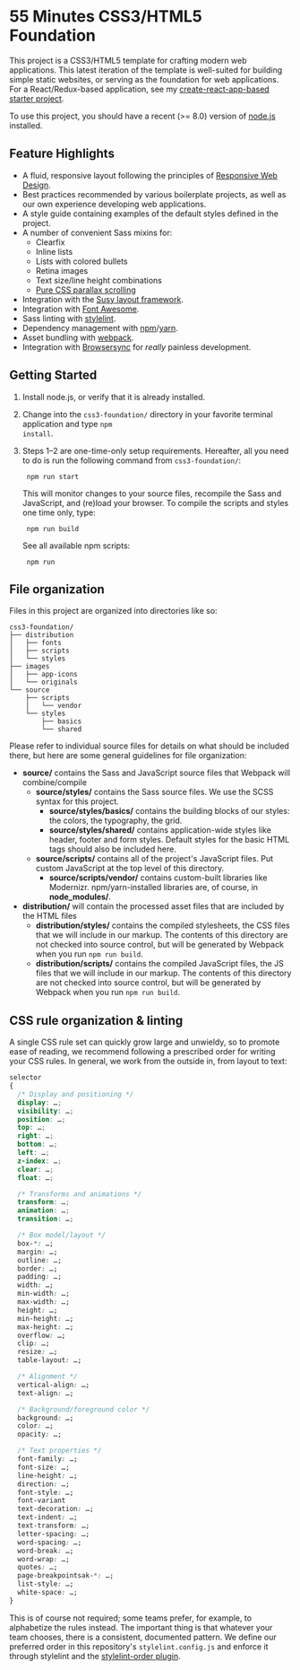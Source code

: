 # 55 Minutes CSS3/HTML5 Foundation

This project is a CSS3/HTML5 template for crafting modern web applications. This latest iteration of the template is well-suited for building simple static websites, or serving as the foundation for web applications. For a React/Redux-based application, see my [create-react-app-based starter project](https://github.com/ravasthi/yaras).

To use this project, you should have a recent (>= 8.0) version of [node.js](https://nodejs.org/) installed.

## Feature Highlights

* A fluid, responsive layout following the principles of [Responsive Web Design](http://www.abookapart.com/products/responsive-web-design "A Book Apart, Responsive Web Design").
* Best practices recommended by various boilerplate projects, as well as our own experience developing web applications.
* A style guide containing examples of the default styles defined in the project.
* A number of convenient Sass mixins for:
    * Clearfix
    * Inline lists
    * Lists with colored bullets
    * Retina images
    * Text size/line height combinations
    * [Pure CSS parallax scrolling](http://keithclark.co.uk/articles/pure-css-parallax-websites/ "Pure CSS Parallax Websites by Keith Clark")
* Integration with the [Susy layout framework](http://susy.oddbird.net).
* Integration with [Font Awesome](http://fontawesome.io "Font Awesome, the iconic font and CSS toolkit").
* Sass linting with [stylelint](https://stylelint.io).
* Dependency management with [npm](https://www.npmjs.com)/[yarn](https://yarnpkg.com/).
* Asset bundling with [webpack](https://webpack.js.org).
* Integration with [Browsersync](https://www.browsersync.io) for *really* painless development.

## Getting Started

1. Install node.js, or verify that it is already installed.
2. Change into the <code>css3-foundation/</code> directory in your favorite terminal application and type <code>npm install</code>.
3. Steps 1–2 are one-time-only setup requirements. Hereafter, all you need to do is run the following command from <code>css3-foundation/</code>:

        npm run start

    This will monitor changes to your source files, recompile the Sass and JavaScript, and (re)load your browser. To compile the scripts and styles one time only, type:

        npm run build

    See all available npm scripts:

        npm run

## File organization

Files in this project are organized into directories like so:

    css3-foundation/
    ├── distribution
    │   ├── fonts
    │   ├── scripts
    │   └── styles
    ├── images
    │   ├── app-icons
    │   └── originals
    └── source
        ├── scripts
        │   └── vendor
        └── styles
            ├── basics
            └── shared

Please refer to individual source files for details on what should be included there, but here are some general guidelines for file organization:

* **source/** contains the Sass and JavaScript source files that Webpack will combine/compile
    * **source/styles/** contains the Sass source files. We use the SCSS syntax for this project.
        * **source/styles/basics/** contains the building blocks of our styles: the colors, the typography, the grid.
        * **source/styles/shared/** contains application-wide styles like header, footer and form styles. Default styles for the basic HTML tags should also be included here.
    * **source/scripts/** contains all of the project's JavaScript files. Put custom JavaScript at the top level of this directory.
        * **source/scripts/vendor/** contains custom-built libraries like Modernizr. npm/yarn-installed libraries are, of course, in **node_modules/**.
* **distribution/** will contain the processed asset files that are included by the HTML files
    * **distribution/styles/** contains the compiled stylesheets, the CSS files that we will include in our markup. The contents of this directory are not checked into source control, but will be generated by Webpack when you run `npm run build`.
    * **distribution/scripts/** contains the compiled JavaScript files, the JS files that we will include in our markup. The contents of this directory are not checked into source control, but will be generated by Webpack when you run `npm run build`.

## CSS rule organization &amp; linting

A single CSS rule set can quickly grow large and unwieldy, so to promote ease of reading, we recommend following a prescribed order for writing your CSS rules. In general, we work from the outside in, from layout to text:

```css
selector
{
  /* Display and positioning */
  display: …;
  visibility: …;
  position: …;
  top: …;
  right: …;
  bottom: …;
  left: …;
  z-index: …;
  clear: …;
  float: …;

  /* Transforms and animations */
  transform: …;
  animation: …;
  transition: …;

  /* Box model/layout */
  box-*: …;
  margin: …;
  outline: …;
  border: …;
  padding: …;
  width: …;
  min-width: …;
  max-width: …;
  height: …;
  min-height: …;
  max-height: …;
  overflow: …;
  clip: …;
  resize: …;
  table-layout: …;

  /* Alignment */
  vertical-align: …;
  text-align: …;

  /* Background/foreground color */
  background: …;
  color: …;
  opacity: …;

  /* Text properties */
  font-family: …;
  font-size: …;
  line-height: …;
  direction: …;
  font-style: …;
  font-variant
  text-decoration: …;
  text-indent: …;
  text-transform: …;
  letter-spacing: …;
  word-spacing: …;
  word-break: …;
  word-wrap: …;
  quotes: …;
  page-breakpointsak-*: …;
  list-style: …;
  white-space: …;
}
```

This is of course not required; some teams prefer, for example, to alphabetize the rules instead. The important thing is that whatever your team chooses, there is a consistent, documented pattern. We define our preferred order in this repository's `stylelint.config.js` and enforce it through stylelint and the [stylelint-order plugin](https://www.npmjs.com/package/stylelint-order).
